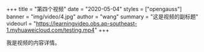+++
title = "第四个视频"
date = "2020-05-04"
styles = ["opengauss"]
banner = "img/video/4.jpg"
author = "wang"
summary = "这是视频的副标题"
videourl = "https://learningvideo.obs.ap-southeast-1.myhuaweicloud.com/testing.mp4"
+++

我是视频的内容详情。